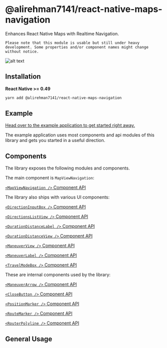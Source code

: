 # @alirehman7141/react-native-maps-navigation

Enhances React Native Maps with Realtime Navigation.

`Please note that this module is usable but still under heavy development. Some properties and/or component names might change without notice.`

![alt text](https://github.com/flyandi/react-native-maps-navigation/raw/master/docs/preview.gif "react-native-maps-navigation-next")


## Installation

**React Native >= 0.49**

```bash
yarn add @alirehman7141/react-native-maps-navigation
```

## Example

[Head over to the example application to get started right away.](https://github.com/flyandi/react-native-maps-navigation-example)

The example application uses most components and api modules of this library and gets you started in a useful direction.


## Components

The library exposes the following modules and components.

The main component is `MapViewNavigation`:

[`<MapViewNavigation />` Component API](docs/MapViewNavigation.md)


The library also ships with various UI components:

[`<DirectionInputBox />` Component API](docs/DirectionInputBox.md)

[`<DirectionsListView />` Component API](docs/DirectionsListView.md)

[`<DurationDistanceLabel />` Component API](docs/DurationDistanceLabel.md)

[`<DurationDistanceView />` Component API](docs/DurationDistanceView.md)

[`<ManeuverView />` Component API](docs/ManeuverView.md)

[`<ManeuverLabel />` Component API](docs/ManeuverLabel.md)

[`<TravelModeBox />` Component API](docs/TravelModeBox.md)

These are internal components used by the library:

[`<ManeuverArrow />` Component API](docs/ManeuverArrow.md)

[`<CloseButton />` Component API](docs/CloseButton.md)

[`<PositionMarker />` Component API](docs/PositionMarker.md)

[`<RouteMarker />` Component API](docs/RouteMarker.md)

[`<RouterPolyline />` Component API](docs/RouterPolyline.md)

## General Usage




